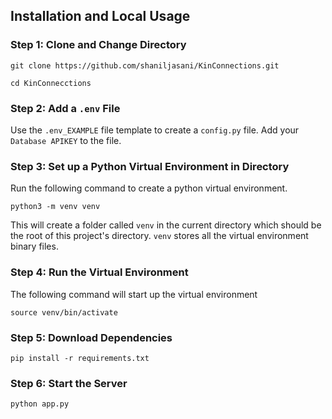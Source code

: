 ## Installation and Local Usage


### Step 1: Clone and Change Directory

```
git clone https://github.com/shaniljasani/KinConnections.git
```
```
cd KinConnecctions
```
### Step 2: Add a `.env` File
Use the `.env_EXAMPLE` file template to create a `config.py` file. Add your `Database APIKEY` to the file.

### Step 3: Set up a Python Virtual Environment in Directory

Run the following command to create a python virtual environment.
```
python3 -m venv venv
```
This will create a folder called `venv` in the current directory which should be the root of this project's directory. `venv` stores all the virtual environment binary files.

### Step 4: Run the Virtual Environment

The following command will start up the virtual environment
```
source venv/bin/activate
```

### Step 5: Download Dependencies
```
pip install -r requirements.txt
```

### Step 6: Start the Server
```
python app.py
```
